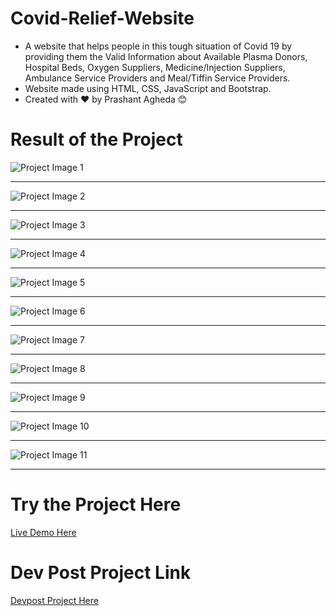 # Covid-Relief-Website

- A website that helps people in this tough situation of Covid 19 by providing them the Valid Information about Available Plasma Donors, Hospital Beds, Oxygen Suppliers, Medicine/Injection Suppliers, Ambulance Service Providers and Meal/Tiffin Service Providers.
- Website made using HTML, CSS, JavaScript and Bootstrap.
- Created with ❤ by Prashant Agheda 😊


# Result of the Project

![Project Image 1](outputs/project_image_1.png)

---

![Project Image 2](outputs/project_image_2.png)

---

![Project Image 3](outputs/project_image_3.png)

---

![Project Image 4](outputs/project_image_4.png)

---

![Project Image 5](outputs/project_image_5.png)

---

![Project Image 6](outputs/project_image_6.png)

---

![Project Image 7](outputs/project_image_7.png)

---

![Project Image 8](outputs/project_image_8.png)

---

![Project Image 9](outputs/project_image_9.png)

---

![Project Image 10](outputs/project_image_10.png)

---

![Project Image 11](outputs/project_image_11.png)

---



# Try the Project Here
[Live Demo Here](https://my-covid-relief-website.web.app/)


# Dev Post Project Link
[Devpost Project Here](https://devpost.com/software/covid-relief-p4gqw3)
